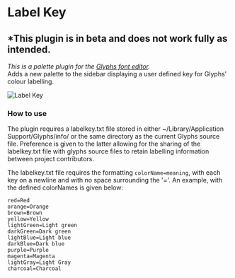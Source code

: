 # Label Key

## *This plugin is in beta and does not work fully as intended.
*This is a palette plugin for the [Glyphs font editor](http://glyphsapp.com/).*  
Adds a new palette to the sidebar displaying a user defined key for Glyphs' colour labelling. 

![Label Key](https://github.com/RobertPratley/labelKey/blob/master/images/labelKeyExample.png "Label Key")

### How to use

The plugin requires a labelkey.txt file stored in either ~/Library/Application Support/Glyphs/info/ or the same directory as the current Glyphs source file. Preference is given to the latter allowing for the sharing of the labelkey.txt file with glyphs source files to retain labelling information between project contributors. 

The labelkey.txt file requires the formatting `colorName=meaning`, with each key on a newline and with no space surrounding the '='. An example, with the defined colorNames is given below:

```
red=Red
orange=Orange
brown=Brown
yellow=Yellow
lightGreen=Light green
darkGreen=Dark green
lightBlue=Light blue
darkBlue=Dark blue
purple=Purple
magenta=Magenta
lightGray=Light Gray
charcoal=Charcoal
```
